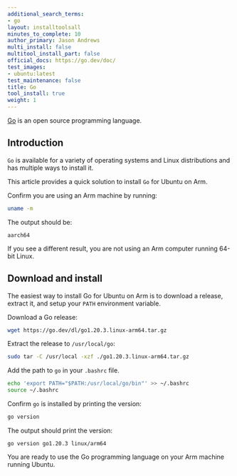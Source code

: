 ```yaml
---
additional_search_terms:
- go
layout: installtoolsall
minutes_to_complete: 10
author_primary: Jason Andrews
multi_install: false
multitool_install_part: false
official_docs: https://go.dev/doc/
test_images:
- ubuntu:latest
test_maintenance: false
title: Go
tool_install: true
weight: 1
---
```


[Go](https://go.dev/) is an open source programming language. 

## Introduction

`Go` is available for a variety of operating systems and Linux distributions and has multiple ways to install it. 

This article provides a quick solution to install `Go` for Ubuntu on Arm.

Confirm you are using an Arm machine by running:

```bash
uname -m
```

The output should be:

```output
aarch64
```

If you see a different result, you are not using an Arm computer running 64-bit Linux.

## Download and install

The easiest way to install Go for Ubuntu on Arm is to download a release, extract it, and setup your `PATH` environment variable. 

Download a Go release:

```bash { target="ubuntu:latest" }
wget https://go.dev/dl/go1.20.3.linux-arm64.tar.gz
```

Extract the release to `/usr/local/go`:

```bash { target="ubuntu:latest" }
sudo tar -C /usr/local -xzf ./go1.20.3.linux-arm64.tar.gz
```

Add the path to `go` in your `.bashrc` file. 

```bash { target="ubuntu:latest" }
echo 'export PATH="$PATH:/usr/local/go/bin"' >> ~/.bashrc
source ~/.bashrc
```

Confirm `go` is installed by printing the version:

```bash { target="ubuntu:latest" env_source="~/.bashrc" } 
go version
```

The output should print the version:

```output
go version go1.20.3 linux/arm64
```

You are ready to use the Go programming language on your Arm machine running Ubuntu.